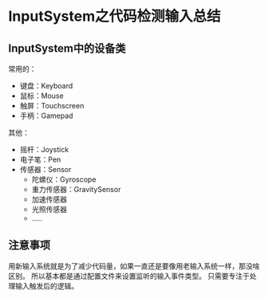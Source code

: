 # InputSystem之代码检测输入总结

## InputSystem中的设备类

常用的：

- 键盘：Keyboard
- 鼠标：Mouse
- 触屏：Touchscreen
- 手柄：Gamepad

其他：

- 摇杆：Joystick
- 电子笔：Pen
- 传感器：Sensor
  - 陀螺仪：Gyroscope
  - 重力传感器：GravitySensor
  - 加速传感器
  - 光照传感器
  - .....

## 注意事项

用新输入系统就是为了减少代码量，如果一直还是要像用老输入系统一样，那没啥区别。
所以基本都是通过配置文件来设置监听的输入事件类型。
只需要专注于处理输入触发后的逻辑。
